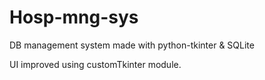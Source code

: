 # Hosp-mng-sys
DB management system made with python-tkinter & SQLite  

UI improved using customTkinter module.
